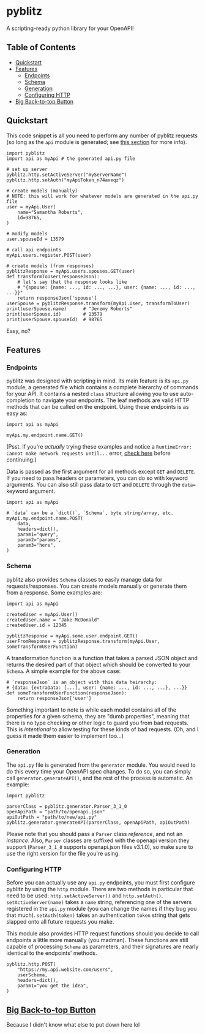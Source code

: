 # pyblitz
A scripting-ready python library for your OpenAPI!


## Table of Contents

- [Quickstart](#quickstart)
- [Features](#features)
    - [Endpoints](#endpoints)
    - [Schema](#schema)
    - [Generation](#generation)
    - [Configuring HTTP](#configuring-http)
- [Big Back-to-top Button](#big-back-to-top-button)


## Quickstart

This code snippet is all you need to perform any number of pyblitz requests (so long as the `api` module is generated; see [this section](#generation) for more info).

```
import pyblitz
import api as myApi # the generated api.py file

# set up server
pyblitz.http.setActiveServer("myServerName")
pyblitz.http.setAuth("myApiToken_n74axeqz")

# create models (manually)
# NOTE: this will work for whatever models are generated in the api.py file
user = myApi.User(
    name="Samantha Roberts",
    id=98765,
)

# modify models
user.spouseId = 13579

# call api endpoints
myApi.users.register.POST(user)

# create models (from responses)
pyblitzResponse = myApi.users.spouses.GET(user)
def transformToUser(responseJson):
    # let's say that the response looks like
    # "{spouse: {name: ..., id: ..., ...}, user: {name: ..., id: ..., ...}}"
    return responseJson['spouse']
userSpouse = pyblitzResponse.transform(myApi.User, transformToUser)
print(userSpouse.name)      # "Jeremy Roberts"
print(userSpouse.id)        # 13579
print(userSpouse.spouseId)  # 98765
```

Easy, no?


## Features

### Endpoints

pyblitz was designed with scripting in mind. Its main feature is its `api.py` module, a generated file which contains a complete hierarchy of commands for your API. It contains a nested `class` structure allowing you to use auto-completion to navigate your endpoints. The leaf methods are valid HTTP methods that can be called on the endpoint. Using these endpoints is as easy as:

```
import api as myApi

myApi.my.endpoint.name.GET()
```

(Psst. If you're *actually* trying these examples and notice a `RuntimeError: Cannot make network requests until...` error, [check here](#configuring-http) before continuing.)

Data is passed as the first argument for all methods except `GET` and `DELETE`. If you need to pass headers or parameters, you can do so with keyword arguments. You can also still pass data to `GET` and `DELETE` through the `data=` keyword argument.

```
import api as myApi

# `data` can be a `dict()`, `Schema`, byte string/array, etc.
myApi.my.endpoint.name.POST(
    data,
    headers=dict(),
    param1="query",
    param2="params",
    param3="here",
)
```

### Schema

pyblitz also provides `Schema` classes to easily manage data for requests/responses. You can create models manually or generate them from a response. Some examples are:

```
import api as myApi

createdUser = myApi.User()
createdUser.name = "Jake McDonald"
createdUser.id = 12345

pyblitzResponse = myApi.some.user.endpoint.GET()
userFromResponse = pyblitzResponse.transform(myApi.User, someTransformUserFunction)
```

A transformation function is a function that takes a parsed JSON object and returns the desired part of that object which should be converted to your `Schema`. A simple example for the above case:

```
# `responseJson` is an object with this data heirarchy:
# {data: {extraData: [...], user: {name: ..., id: ..., ...}, ...}}
def someTransformUserFunction(responseJson):
    return responseJson['user']
```

Something important to note is while each model contains all of the properties for a given schema, they are "dumb properties", meaning that there is no type checking or other logic to guard you from bad requests. This is *intentional* to allow testing for these kinds of bad requests. (Oh, and I guess it made them easier to implement too...)

### Generation

The `api.py` file is generated from the `generator` module. You would need to do this every time your OpenAPI spec changes. To do so, you can simply call `generator.generateAPI()`, and the rest of the process is automatic. An example:

```
import pyblitz

parserClass = pyblitz.generator.Parser_3_1_0
openApiPath = "path/to/openapi.json"
apiOutPath = "path/to/new/api.py"
pyblitz.generator.generateAPI(parserClass, openApiPath, apiOutPath)
```

Please note that you should pass a `Parser` class *reference*, and not an *instance*. Also, `Parser` classes are suffixed with the openapi version they support (`Parser_3_1_0` supports openapi.json files v3.1.0), so make sure to use the right version for the file you're using.

### Configuring HTTP

Before you can actually use any `api.py` endpoints, you must first configure pyblitz by using the `http` module. There are two methods in particular that need to be used: `http.setActiveServer()` and `http.setAuth()`. `setActiveServer(name)` takes a `name` string, referencing one of the servers registered in the `api.py` module (you can change the names if they bug you that much). `setAuth(token)` takes an authentication `token` string that gets slapped onto all future requests you make.

This module also provides HTTP request functions should you decide to call endpoints a little more manually (you madman). These functions are still capable of processing `Schema` as parameters, and their signatures are nearly identical to the endpoints' methods.

```
pyblitz.http.POST(
    "https://my.api.website.com/users",
    userSchema,
    headers=dict(),
    param1="you get the idea",
)
```

## [Big Back-to-top Button](#pyblitz)

Because I didn't know what else to put down here lol
